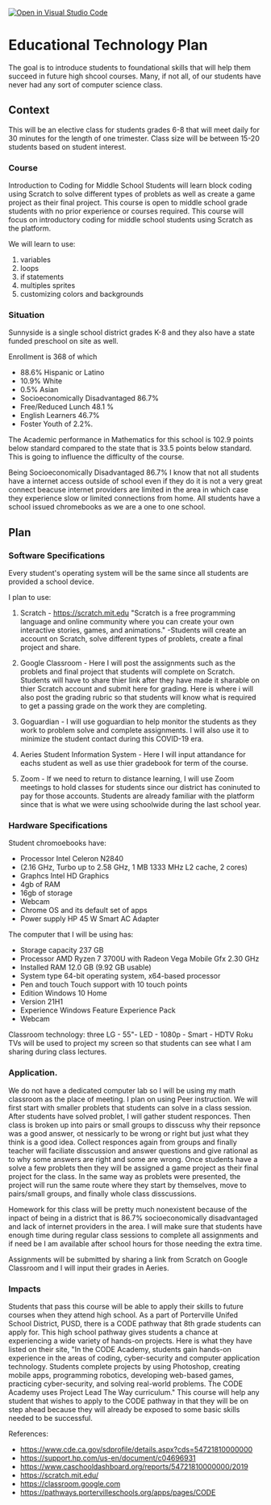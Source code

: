 [![Open in Visual Studio Code](https://classroom.github.com/assets/open-in-vscode-f059dc9a6f8d3a56e377f745f24479a46679e63a5d9fe6f495e02850cd0d8118.svg)](https://classroom.github.com/online_ide?assignment_repo_id=6096581&assignment_repo_type=AssignmentRepo)
# Educational Technology Plan

The goal is to introduce students to foundational skills that will help them succeed in future high shcool courses. Many, if not all, of our students have never had any sort of computer science class. 

## Context
This will be an elective class for students grades 6-8 that will meet daily for 30 minutes for the length of one trimester. 
Class size will be between 15-20 students based on student interest.  

### Course

Introduction to Coding for Middle School
Students will learn block coding using Scratch to solve different types of problets
as well as create a game project as their final project.
This course is open to middle school grade students with no prior experience or courses required. 
This course will focus on introductory coding for middle school students using Scratch as the platform.

We will learn to use:
1. variables
2. loops
3. if statements
4. multiples sprites
5. customizing colors and backgrounds

### Situation

Sunnyside is a single school district grades K-8 and they also have a state funded preschool on site as well. 

Enrollment is 368 of which 
-  88.6% Hispanic or Latino
-  10.9% White
-  0.5% Asian
-  Socioeconomically Disadvantaged 86.7%
-  Free/Reduced Lunch 48.1 %
-  English Learners 46.7%
-  Foster Youth of 2.2%. 
 
 The Academic performance in Mathematics for this school is 102.9 points below standard compared to the state that is 33.5 points below standard. This is going to influence the difficulty of the course. 

Being Socioeconomically Disadvantaged 86.7% I know that not all students have a internet access outside of school even if they do it is not a very great connect beacuse internet providers are limited in the area in which case they experience slow or limited connections from home. All students have a school issued chromebooks as we are a one to one school.

## Plan

### Software Specifications

Every student's operating system will be the same since all students are provided a school device.

I plan to use:

1. Scratch - 
https://scratch.mit.edu "Scratch is a free programming language and online community where you can create your own interactive stories, games, and animations."
-Students will create an account on Scratch, solve different types of problets, create a final project and share.

2. Google Classroom - 
Here I will post the assignments such as the problets and final project that students will complete on Scratch. Students will have to share thier link after they have made it sharable on thier Scratch account and submit here for grading. Here is where i will also post the grading rubric so that students will know what is required to get a passing grade on the work they are completing. 

3. Goguardian - 
I will use goguardian to help monitor the students as they work to problem solve and complete assignments. I will also use it to minimize the student contact during this COVID-19 era. 

4. Aeries Student Information System - 
Here I will input attandance for eachs student as well as use thier gradebook for term of the course. 

5. Zoom - 
If we need to return to distance learning, I will use Zoom meetings to hold classes for students since our district has coninuted to pay for those accounts. Students are already familiar with the platform since that is what we were using schoolwide during the last school year. 

### Hardware Specifications

Student chromoebooks have:
- Processor Intel Celeron N2840
- (2.16 GHz, Turbo up to 2.58 GHz, 1 MB 1333 MHz L2 cache, 2 cores)
- Graphcs Intel HD Graphics 
- 4gb of RAM 
-  16gb of storage
-  Webcam
-  Chrome OS and its default set of apps
-  Power supply HP 45 W Smart AC Adapter

The computer that I will be using has:
- Storage capacity 237 GB
- Processor	AMD Ryzen 7 3700U with Radeon Vega Mobile Gfx     2.30 GHz
- Installed RAM	12.0 GB (9.92 GB usable)
- System type	64-bit operating system, x64-based processor
- Pen and touch	Touch support with 10 touch points
- Edition	Windows 10 Home
- Version	21H1
- Experience	Windows Feature Experience Pack 
- Webcam

Classroom technology: three LG - 55"- LED - 1080p - Smart - HDTV Roku TVs  will be used to project my screen so that students can see what I am sharing during class lectures.

### Application.

We do not have a dedicated computer lab so I will be using my math classroom as the place of meeting. I plan on using Peer instruction. We will first start with smaller problets that students can solve in a class session. After students have solved problet, I will gather student responces. Then class is broken up into pairs or small groups to disscuss why their repsonce was a good answer, ot nessicarly to be wrong or right but just what they think is a good idea. Collect responces again from groups and finally teacher will faciliate disscussion and answer questions and give rational as to why some answers are right and some are wrong. 
Once students have a solve a few problets then they will be assigned a game project as their final project for the class. In the same way as problets were presented, the project will run the same route where they start by themselves, move to pairs/small groups, and finally whole class disscussions. 

Homework for this class will be pretty much nonexistent because of the inpact of being in a district that is 86.7% socioeconomically disadvantaged and lack of internet providers in the area. I will make sure that students have enough time during regular class sessions to complete all assignments and if need be I am available after school hours for those needing the extra time. 

Assignments will be submitted by sharing a link from Scratch on Google Classroom and I will input their grades in Aeries.

### Impacts

Students that pass this course will be able to apply their skills to future courses when they attend high school. As a part of Porterville Unifed School District, PUSD, there is a CODE pathway that 8th grade students can apply for. This high school pathway gives students a chance at experiencing a wide variety of hands-on projects. Here is what they have listed on their site, "In the CODE Academy, students gain hands-on experience in the areas of coding, cyber-security and computer application technology. Students complete projects by using Photoshop, creating mobile apps, programming robotics, developing web-based games, practicing cyber-security, and solving real-world problems. The CODE Academy uses Project Lead The Way curriculum." This course will help any student that wishes to apply to the CODE pathway in that they will be on step ahead because they will already be exposed to some basic skills needed to be successful.

References:
- https://www.cde.ca.gov/sdprofile/details.aspx?cds=54721810000000
- https://support.hp.com/us-en/document/c04696931
- https://www.caschooldashboard.org/reports/54721810000000/2019
- https://scratch.mit.edu/
- https://classroom.google.com
- https://pathways.portervilleschools.org/apps/pages/CODE
